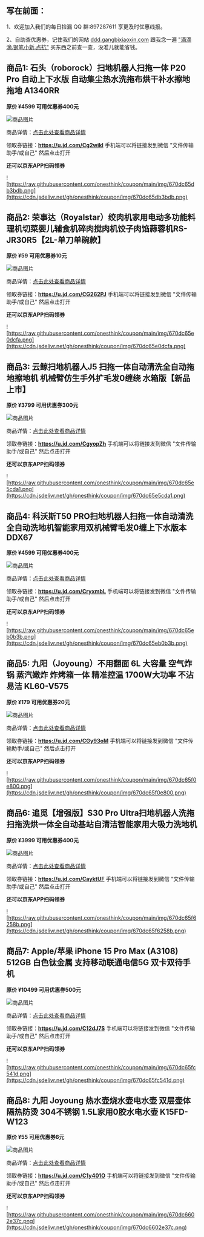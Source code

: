 ## 写在前面：

1、欢迎加入我们的每日捡漏 QQ 群:897287611 享更及时优惠线报。

2、自助查优惠券，记住我们的网站 [ddd.gangbixiaoxin.com](https://ddd.gangbixiaoxin.com) 跟我念一遍 ["滴滴滴.钢笔小新.点抗"](https://ddd.gangbixiaoxin.com) 买东西之前查一查，没准儿就能省钱。

## 商品1: 石头（roborock）扫地机器人扫拖一体  P20 Pro 自动上下水版 自动集尘热水洗拖布烘干补水擦地拖地 A1340RR

**原价 ¥4599 可用优惠券400元**

![商品图片](http://img14.360buyimg.com/n1/jfs/t1/202837/26/46013/137077/670d1d5fF233e3f4c/02c343d8e6bc0f38.jpg)

商品详情：[点击此处查看商品详情](https://union-click.jd.com/jdc?e=1003156031&amp;p=JF8BAbIJK1olXwIAUl9cDU8QC18IGloVXQMFVlldD08nRzBQRQQlBENHFRxWFlVMWzBeTA9KQl1XSwwDVFVPRjtUBAJQAVsMFgQZBBcUQhlfGhxiCnpAFic4Wy1LYBxuZTBpI2gACRUvCz9rAxlRYi9xWGFwFQJKSEdjeh9tbDh2HXEAKDkqazRUexpseTlPDwRhJlYqahJzRxttYCh3FH5JNCxUbS9ja21oaVJGP1xpFSoCVThsYAxWbTJPPnJbKxwpCTxKVhZJWDlOAG1mNz0dcDJjYRtBUhxhAlxhIz0mX3treRNWaw5yD2McJj9DSwNQeAlVBQlDUQoyVW5eCUsQCmkPHVIQbTYCVG4fZp25gbudno-0w9-Mz4n7rpKugruDvWsUbQYEV1dVDE8fCm4IGlMlXQ4FZInwsJ6dsrqAoo-L1dG784vUtJ-Ji184K1glXQcDVl5ZD0oVA184G1glXjZcOl8ODkkWUDgPdQcWVUVBVVYIZkseA20MHlMRbQQDVVxfOHsnX2xJbQwUGnFVKBwfcS5EZTNraD1rNnp8OlwAQzkUdxMIbQJsKWIHMywcVHsXMw)

领取券链接：**https://u.jd.com/Cg2wikl** 手机端可以将链接发到微信 "文件传输助手/或自己" 然后点击打开

**还可以京东APP扫码领券**

![https://raw.githubusercontent.com/onesthink/coupon/main/img/670dc65db3bdb.png](https://cdn.jsdelivr.net/gh/onesthink/coupon/img/670dc65db3bdb.png)

## 商品2: 荣事达（Royalstar）绞肉机家用电动多功能料理机切菜婴儿辅食机碎肉搅肉机饺子肉馅蒜蓉机RS-JR30R5【2L-单刀单碗款】

**原价 ¥59 可用优惠券10元**

![商品图片](http://img14.360buyimg.com/n1/jfs/t1/226808/8/26726/183542/670b297cF7778602b/a9483d8cc54e22e9.jpg)

商品详情：[点击此处查看商品详情](https://union-click.jd.com/jdc?e=1003156031&amp;p=JF8BAacJK1olXwQAVV5dCEgVAV8IGloUWQQHUVhcAEonRzBQRQQlBENHFRxWFlVMWzBeTA9KQl1XSwwDVFVPRjtUBAJQAVsMFgQZBBRNXBd6ZlNSAUNhPToKYQpeQT16eA1gLmgAHxcWUjNMdzBLbVxSAn4HDwpKSEdjeh9tbChmGHFrNDoqewJTexpvbTlPNQRhNlYqahJ3Rxt9Yz53FG5JIAZVei9ja218aVJFP195ESoFYzhsYAxWbFltP3JLPwArbDxKVhZJWi9eHHViJyUacDJjZhtBGx9hAnZhIBc6X3tUdhhPXVl0NWN8HDk5VxRoUzhUchxDUQoyVW5eCUsQCmkPHVIQbTYCVG4LZksWAm4JGlgXWwEyVW5dDkgeC2sME1IVWwQHZF5VD3vArtfdkerA1b_WytaKsezCitPchdMlbTYBZF5cCUkXB2gJGVslbQYBZF1tViUWUGcIGF9CXWheV1YeS0tMAAEKGF0XWQAAUm5fCUoVAV84KwRPAn5wKVYaVA50agtfchpcH1RwNwgoeyUVSCZDQSNOKVlBIlkaVzMSWDs4G2s)

领取券链接：**https://u.jd.com/CG262PJ** 手机端可以将链接发到微信 "文件传输助手/或自己" 然后点击打开

**还可以京东APP扫码领券**

![https://raw.githubusercontent.com/onesthink/coupon/main/img/670dc65e0dcfa.png](https://cdn.jsdelivr.net/gh/onesthink/coupon/img/670dc65e0dcfa.png)

## 商品3: 云鲸扫地机器人J5 扫拖一体自动清洗全自动拖地擦地机 机械臂仿生手外扩毛发0缠绕 水箱版【新品上市】

**原价 ¥3799 可用优惠券300元**

![商品图片](http://img14.360buyimg.com/n1/jfs/t1/89021/25/50776/176714/670d16bfF40437cb7/f1bedc958858883e.png)

商品详情：[点击此处查看商品详情](https://union-click.jd.com/jdc?e=1003156031&amp;p=JF8BAbUJK1olXg4EUVpUAEgRBl8IGloVXwYGUVZZAEwnRzBQRQQlBENHFRxWFlVMWzBeTA9KQl1XSwwDVFVPRjtUBAJQAVsMFgQZBD8TczJBSA9IBgZBI1sKTBQQYWhDUyIUVWgANS4dDDlOeypfTl0cC0VhCCBKSEdjeh9tbDh-GnF7NA4pawJJexpsfzlPIQRiHFc6ahJnRw9TYCl3XG5JNBZUay9kUW1-eVJzP1xxCz4FfzlsYAxWbTJPPnJbKxwpfDxKVhZWQSxONmFgMzkCcDJjZhZ7bBhiNFRrIAcIX3thfTRxYTwSJGZgCC4gXhd3ehdvTQR1UQoyVW5eCUsQCmkPHVIQbTYCVG4fZp6co7eLko2-6N-0z4f8nJyxpbaxmo-e-zYDZF5bC0IfB2sAElkdXAMyVFZaOJy6u7qCqo6d5NKc3Inkr56ev7uWk2slbQUyVF9cCksTBG4KG2slXQUyV24DZkpEBGpcGl8cM1oBXB0eCk1NbW8BG18VXwYHZFxcCUkVM184b19lAE9RAAMGCAhgBjhMRFx3Wk1KLV9VZkl2cy8MaQJtGFFXUlcLSyhLfV8IKw)

领取券链接：**https://u.jd.com/CgyopZh** 手机端可以将链接发到微信 "文件传输助手/或自己" 然后点击打开

**还可以京东APP扫码领券**

![https://raw.githubusercontent.com/onesthink/coupon/main/img/670dc65e5cda1.png](https://cdn.jsdelivr.net/gh/onesthink/coupon/img/670dc65e5cda1.png)

## 商品4: 科沃斯T50 PRO扫地机器人扫拖一体自动清洗全自动洗地机智能家用双机械臂毛发0缠上下水版本DDX67

**原价 ¥4599 可用优惠券400元**

![商品图片](http://img14.360buyimg.com/n1/jfs/t1/225982/2/27284/104679/670d3771F82f6b07f/b31c9875f7c7bb4d.jpg)

商品详情：[点击此处查看商品详情](https://union-click.jd.com/jdc?e=1003156031&amp;p=JF8BAacJK1olXwIAXF5bCUMQAF8IGloVXQEBVF1UDUsnRzBQRQQlBENHFRxWFlVMWzBeTA9KQl1XSwwDVFVPRjtUBAJQAVsMFgQZBCxgAGhpaBoWPkZeDioUSzUQeSxXaA1TAmgAIygLfw9eSjFVQA5AD0ddN1tKSEdjeh9tbDh2A3IAID0kezxQexpseTlPDwRhJlYqahJzRxttYCh3FH5JNCxUbS9ja21oaVJGP1xpFSoCVThsYAxWbTJPPnJbKxwpCTxKVhZJWDlOAG1mNz0dcDJjYRtBUhxhAlxhIz0mX3tSeyddSx5GX2McEDoEVRF1ejlufyV1UQoyVW5eCUsQCmkPHVIQbTYCVG4LZksWAm4JGlgdVA4yVW5dDkgeC2sME1IRXg8EZF5VD3vArtfdkerA1b_WytaKsezCitPchdMlbTYBZF5cCUkXB2gJGVslbQYBZF1tViUWUGkKG14SXWheV1YeS04eSwEIElsQWgQGU25fCUoVAV84KzxiXgFjJx9eawtLWRtBWCUSJ0VdJwgbVyUVdBlebB9cFFhfDwsIWgpIYGo4G2s)

领取券链接：**https://u.jd.com/CryxmbL** 手机端可以将链接发到微信 "文件传输助手/或自己" 然后点击打开

**还可以京东APP扫码领券**

![https://raw.githubusercontent.com/onesthink/coupon/main/img/670dc65eb0b3b.png](https://cdn.jsdelivr.net/gh/onesthink/coupon/img/670dc65eb0b3b.png)

## 商品5: 九阳（Joyoung）不用翻面 6L 大容量 空气炸锅 蒸汽嫩炸 炸烤箱一体 精准控温 1700W大功率 不沾易洁  KL60-V575

**原价 ¥179 可用优惠券20元**

![商品图片](http://img14.360buyimg.com/n1/jfs/t1/245242/25/21075/158029/670ab1e1F434ccc85/9b452a33f5950d27.jpg)

商品详情：[点击此处查看商品详情](https://union-click.jd.com/jdc?e=1003156031&amp;p=JF8BAZ4JK1olXDYCVV9cD0MfBm8IGV8lGVlaCgFtUQ5SQi0DBUVOBVlUAwoCFxBCHD1WR0VNGFJeSwcYVBYZQTVMFyJICmFWKS4OXABcRAR-RxxOXwRwIAMJbiUVah1ARjtBB3pFCCgcVyxlQgcfW1dhJHZnIy0iVz1uYw1_eDBWJXNmMTwHYEljYWd6eQJhGWZ3LA0_QQ1cYA0Aaz9mKQR1NlYqahF0QhsKczluPmVcIic5bjxOAy18QSxICH9DFzs_SSBzAxcLYyJhOH9xKx0pcSt1egwITGt-P3FbPQoVaykSRxlvGCF8KH1DKRYbBEcnAl8LGlsSVAAFUldYOHsXA19edVsUXAcDVV5YD08nAl8IHVgcVQIGXFdUDE8WM28AHGvC8L7X3u-IgPLDneffovzA1LrWytZtOHsUM28JGlkVWQEDVl5tOEsUM2w4RTUUDgEFVVddACVLAGdLWFxXBmgCXV5YCEoXB18KGloXXzYyZCcAXyxDfh9bTxBeGm10CBkGCklldzJcfTUXNHRKCT4JUjdQXxlJRDxnHG4yVG4)

领取券链接：**https://u.jd.com/CGy93oM** 手机端可以将链接发到微信 "文件传输助手/或自己" 然后点击打开

**还可以京东APP扫码领券**

![https://raw.githubusercontent.com/onesthink/coupon/main/img/670dc65f0e800.png](https://cdn.jsdelivr.net/gh/onesthink/coupon/img/670dc65f0e800.png)

## 商品6: 追觅【增强版】S30 Pro Ultra扫地机器人洗拖扫拖洗烘一体全自动基站自清洁智能家用大吸力洗地机

**原价 ¥3999 可用优惠券400元**

![商品图片](http://img14.360buyimg.com/n1/jfs/t1/224305/32/19447/115138/670d2470F9b8d40df/cd2c9574570c5880.png)

商品详情：[点击此处查看商品详情](https://union-click.jd.com/jdc?e=1003156031&amp;p=JF8BAacJK1olXg8BUlZYAEoRBl8IGloVXwUCVV1ZCk4nRzBQRQQlBENHFRxWFlVMWzBeTA9KQl1XSwwDVFVPRjtUBAJQAVsMFgQZBA9cB28PGxsQGWdpJzwdfj9OBzJYaSlMPmgAAwgrQwxXRTlOZSAVNUZbUClKSEdjeh9tbDh-H3J7JD0payBXexpseTlPDwRhJlYqahJzRxttYCh3FH5JNCxUbS9ja21oaVJGP1xpFSoCVThsYAxWbTJPPnJbKxwpCTxKVhZJWDlOAG1mNz0dcDJjYRtBUhxhAlxhIz0mX3sXQytvWzBmL2R0FD88DElSSmdLHS5TUQoyVW5eCUsQCmkPHVIQbTYCVG4LZksWAm4LGFgVXgAyVW5dDkgeC2sME1MUWA8AZF5VD3vArtfdkerA1b_WytaKsezCitPchdMlbTYBZF5cCUkXB2gJGVslbQYBZF1tViUWUGpfEggQXGheV1YeS0JHUwEKGF0UXwEGUW5fCUoVAV84Kx9eWQYFVB5YTCp8cA1IbS9MWVtSJiwEayUVVDl-UBxVG1BEKiVdYAtOBxg4G2s)

领取券链接：**https://u.jd.com/CayktUF** 手机端可以将链接发到微信 "文件传输助手/或自己" 然后点击打开

**还可以京东APP扫码领券**

![https://raw.githubusercontent.com/onesthink/coupon/main/img/670dc65f6258b.png](https://cdn.jsdelivr.net/gh/onesthink/coupon/img/670dc65f6258b.png)

## 商品7: Apple/苹果 iPhone 15 Pro Max (A3108) 512GB 白色钛金属 支持移动联通电信5G 双卡双待手机

**原价 ¥10499 可用优惠券500元**

![商品图片](http://img14.360buyimg.com/n1/jfs/t1/157708/34/35088/51032/670d22f2Fcb9c85f6/78a693fbe98e9e62.png)

商品详情：[点击此处查看商品详情](https://union-click.jd.com/jdc?e=1003156031&amp;p=JF8BAZ4JK1olXDYCVV9cD0IVCmYME18lGVlaCgFtUQ5SQi0DBUVOBVlUAwoCFxBCHD1WR0VNGFJeSwcYVBYZQTVMFxJdCn0CUFcefhURZgZ7eCtcKgdLCQQjQyUVBGpNUwgdK0RxUyI9axhPBjgfW1dhJHZnIy0iVD9IVTx8eBJWJXNmMjwEfElgcWd4eQJpGWV3LD0_QTtcdCcBcj9mIQRiJlYqahJCXxsKbzxuPmVcIFwpbjx0VjN8byxICH9DFyo4YBt-WTUMYyJhP3JbAQIpYS93dzZBTGtMI2VjDj0uSShIWyRBGANrVVpyLActBEcnAl8LGlsSVAAFUldYOHsXA19edVsUXAcDVV9dC00nAl8IHVgcVQIGXFZeDE0QM28AHGvC8L7X3u-IgPLDneffovzA1LrWytZtOHsUM28JGlkVWQEDVl5tOEsUM2w4RTUUDgAAVFtaACVLAGdLWFNTCmgCXV5YCkMeBF8KGloXXzYyZBcVXzAXB2ZLbQUTOG9xNy4Uf0peXjV2UDUXWgNHHA1VfglkBBNoeAhNWFEyVG4)

领取券链接：**https://u.jd.com/C12dJ7S** 手机端可以将链接发到微信 "文件传输助手/或自己" 然后点击打开

**还可以京东APP扫码领券**

![https://raw.githubusercontent.com/onesthink/coupon/main/img/670dc65fc541d.png](https://cdn.jsdelivr.net/gh/onesthink/coupon/img/670dc65fc541d.png)

## 商品8: 九阳 Joyoung 热水壶烧水壶电水壶 双层壶体隔热防烫 304不锈钢 1.5L家用0胶水电水壶 K15FD-W123

**原价 ¥55 可用优惠券6元**

![商品图片](http://img14.360buyimg.com/n1/jfs/t1/180390/6/49077/106987/670d2c6cF46d91733/622f18f37c1d02bc.jpg)

商品详情：[点击此处查看商品详情](https://union-click.jd.com/jdc?e=1003156031&amp;p=JF8BAaoJK1olXwIHVV5ZDE8TB18IGloUXQIEVllbCEgnRzBQRQQlBENHFRxWFlVMWzBeTA9KQl1XSwwDVFVPRjtUBAJQAVsMFgQZBABBVBRSfFlPPwRDVRs5XxRvZQtQGBlRJGgACwIZXjloRSZraSt-Ww9KPTxKSEdjeh9tbCh2HnFdKDkpQShVexpvYjlMOQRhHFcOahJnRxt9Yz93FHZJNBZVfi9ke21-eVJFP1x1ET00dChsYAxWbSJlO3JbJxorbDxKVhZJWjxdWXZhCVcZcDJjZhZ7ZBliNH5iIAciX3tSCzJjZDlCGGUBFBcNW0N-YylcXC9DUQoyVW5eCUsQCmkPHVIQbTYCVG4OZp-hnbuHnUfC3IPWxtltCXsXBWwBE18RVQ4FUVtUOEsfBF_ftuPA17fX3OeJlsPAusjdkufBw44yZG5eOEsWAm0IH1wUXwYyZF5eOEgnXQEJSF0XXAdWUjABC0NUQD1PUDUVVAYGUV9VC3sVAm4KGWslbU1UAyUHb0lNYW1JGh5xCll6MjoFCwlTegEKRAdRC3R9Ehc-ejt8BWZAcjklXTY)

领取券链接：**https://u.jd.com/C1y401O** 手机端可以将链接发到微信 "文件传输助手/或自己" 然后点击打开

**还可以京东APP扫码领券**

![https://raw.githubusercontent.com/onesthink/coupon/main/img/670dc6602e37c.png](https://cdn.jsdelivr.net/gh/onesthink/coupon/img/670dc6602e37c.png)


